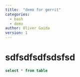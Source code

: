 ```yaml
---
title:  "demo for gerrit"
categories: 
  - bash
  - demo
author: Oliver Gaida
version: 1
---
```


# sdfsdfsdfsdsfsd 

```sql
select * from table
```

